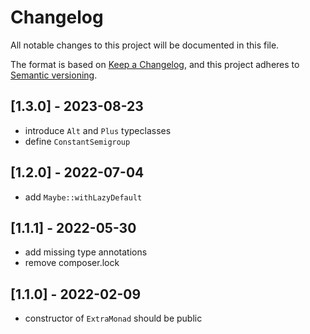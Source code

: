 # Changelog

All notable changes to this project will be documented in this file.

The format is based on [Keep a Changelog](https://keepachangelog.com/en/1.0.0/),
and this project adheres to [Semantic versioning](http://semver.org/).

## [1.3.0] - 2023-08-23

- introduce `Alt` and `Plus` typeclasses
- define `ConstantSemigroup`

## [1.2.0] - 2022-07-04

- add `Maybe::withLazyDefault`

## [1.1.1] - 2022-05-30

- add missing type annotations
- remove composer.lock

## [1.1.0] - 2022-02-09

- constructor of `ExtraMonad` should be public
